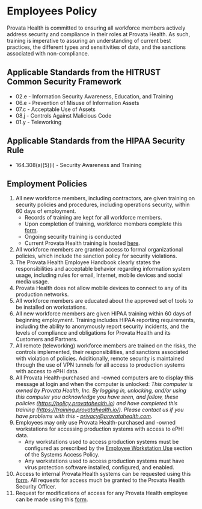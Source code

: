 # Employees Policy

Provata Health is committed to ensuring all workforce members actively address security and compliance in their roles at Provata Health. As such, training is imperative to assuring an understanding of current best practices, the different types and sensitivities of data, and the sanctions associated with non-compliance.

## Applicable Standards from the HITRUST Common Security Framework

* 02.e - Information Security Awareness, Education, and Training
* 06.e - Prevention of Misuse of Information Assets
* 07.c - Acceptable Use of Assets
* 08.j - Controls Against Malicious Code
* 01.y - Teleworking

## Applicable Standards from the HIPAA Security Rule

* 164.308(a)(5)(i) - Security Awareness and Training

## Employment Policies

1. All new workforce members, including contractors, are given training on security policies and procedures, including operations security, within 60 days of employment.
	* Records of training are kept for all workforce members.
	* Upon completion of training, workforce members complete this [form](https://docs.google.com/a/provatahealth.com/forms/d/e/1FAIpQLSdZBVFO3LaOsmrBuiuL0KMlxiS-it2O--IEN3n0N8yT0UuHJQ/viewform).
	* Ongoing security training is conducted
	* Current Provata Health training is hosted [here](https://training.provatahealth.io/).
2. All workforce members are granted access to formal organizational policies, which include the sanction policy for security violations.
3. The Provata Health Employee Handbook clearly states the responsibilities and acceptable behavior regarding information system usage, including rules for email, Internet, mobile devices and social media usage.
4. Provata Health does not allow mobile devices to connect to any of its production networks.
5. All workforce members are educated about the approved set of tools to be installed on workstations.
6. All new workforce members are given HIPAA training within 60 days of beginning employment. Training includes HIPAA reporting requirements, including the ability to anonymously report security incidents, and the levels of compliance and obligations for Provata Health and its Customers and Partners.
7. All remote (teleworking) workforce members are trained on the risks, the controls implemented, their responsibilities, and sanctions associated with violation of policies. Additionally, remote security is maintained through the use of VPN tunnels for all access to production systems with access to ePHI data.
8. All Provata Health-purchased and -owned computers are to display this message at login and when the computer is unlocked: *This computer is owned by Provata Health, Inc. By logging in, unlocking, and/or using this computer you acknowledge you have seen, and follow, these policies (https://policy.provatahealth.io) and have completed this training (https://training.provatahealth.io/). Please contact us if you have problems with this - privacy@provatahealth.com*.
9. Employees may only use Provata Health-purchased and -owned workstations for accessing production systems with access to ePHI data.
	* Any workstations used to access production systems must be configured as prescribed by the [Employee Workstation Use](#employee-workstation-use) section of the Systems Access Policy.
	* Any workstations used to access production systems must have virus protection software installed, configured, and enabled.
10. Access to internal Provata Health systems can be requested using this [form](https://docs.google.com/a/provatahealth.com/forms/d/e/1FAIpQLSfw9GaqD2iJhmG5SLGbw-znIFE72aacMaUb0ug4bVrdkBSk8w/viewform). All requests for access much be granted to the Provata Health Security Officer.
11. Request for modifications of access for any Provata Health employee can be made using this [form](https://docs.google.com/a/provatahealth.com/forms/d/e/1FAIpQLSdlSCB73EYNDeDmOK7Id9r5JVrwCN13YqJcxASvIm08bq63UA/viewform).
